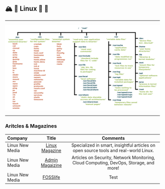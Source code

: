 ## :mountain_snow: :penguin: Linux :kiwi_fruit: :strawberry:

<!-- File Structure -->
___
<div align="center"><img src="../../images/linux_structure.png"></div><hr/>

<!-- Linux Reading -->
### Aritcles & Magazines
Company | Title | Comments
:------ |:------:|:--------:
Linux New Media | [Linux Magazine](https://www.linux-magazine.com) | Specialized in smart, insightful articles on open source tools and real-world Linux.
Linux New Media | [Admin Magaizine](https://www.admin-magazine.com/) | Articles on Security, Network Monitoring, Cloud Computing, DevOps, Storage, and more!
Linux New Media | [FOSSlife](https://www.fosslife.org/) | Test
